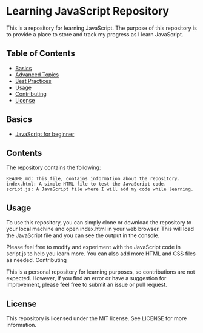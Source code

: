 # Learning JavaScript Repository

This is a repository for learning JavaScript. The purpose of this repository is to provide a place to store and track my progress as I learn JavaScript.

## Table of Contents

- [Basics](#basics)
- [Advanced Topics](#advanced-topics)
- [Best Practices](#best-practices)
- [Usage](#usgae)
- [Contributing](#contributing)
- [License](#license)

## Basics

- [JavaScript for beginner](/Basic_JS/script.js)

## Contents

The repository contains the following:

    README.md: This file, contains information about the repository.
    index.html: A simple HTML file to test the JavaScript code.
    script.js: A JavaScript file where I will add my code while learning.

## Usage

To use this repository, you can simply clone or download the repository to your local machine and open index.html in your web browser. This will load the JavaScript file and you can see the output in the console.

Please feel free to modify and experiment with the JavaScript code in script.js to help you learn more. You can also add more HTML and CSS files as needed.
Contributing

This is a personal repository for learning purposes, so contributions are not expected. However, if you find an error or have a suggestion for improvement, please feel free to submit an issue or pull request.
## License

This repository is licensed under the MIT license. See LICENSE for more information.
